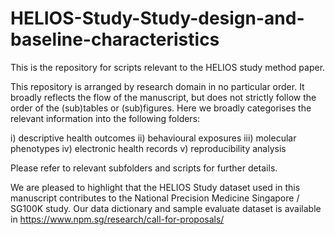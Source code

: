 # HELIOS-Study-Study-design-and-baseline-characteristics
This is the repository for scripts relevant to the HELIOS study method paper.

This repository is arranged by research domain in no particular order. It broadly reflects the flow of the manuscript, but does not strictly follow the order of the (sub)tables or (sub)figures. Here we broadly categorises the relevant information into the following folders:

i) descriptive health outcomes
ii) behavioural exposures
iii) molecular phenotypes
iv) electronic health records
v) reproducibility analysis

Please refer to relevant subfolders and scripts for further details.

We are pleased to highlight that the HELIOS Study dataset used in this manuscript contributes to the National Precision Medicine Singapore / SG100K study. Our data dictionary and sample evaluate dataset is available in https://www.npm.sg/research/call-for-proposals/
